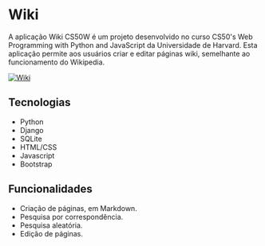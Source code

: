 # Wiki
A aplicação Wiki CS50W é um projeto desenvolvido no curso CS50's Web Programming with Python and JavaScript da Universidade de Harvard. Esta aplicação permite aos usuários criar e editar páginas wiki, semelhante ao funcionamento do Wikipedia. 

[![Wiki](https://img.youtube.com/vi/KK9RXoBdFsI/maxresdefault.jpg)](https://youtu.be/KK9RXoBdFsI)

## Tecnologias
* Python
* Django
* SQLite
* HTML/CSS
* Javascript
* Bootstrap

## Funcionalidades
* Criação de páginas, em Markdown.
* Pesquisa por correspondência.
* Pesquisa aleatória.
* Edição de páginas. 



